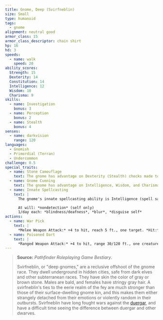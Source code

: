 ```yaml
---
title: Gnome, Deep (Svirfneblin)
size: Small
type: humanoid
tags:
  - gnome
alignment: neutral good
armor_class: 15
armor_class_descriptor: chain shirt
hp: 16
hd: 3
speeds:
  - name: walk
    speed: 20
ability_scores:
  Strength: 15
  Dexterity: 14
  Constitution: 14
  Intelligence: 12
  Wisdom: 10
  Charisma: 9
skills:
  - name: Investigation
    bonus: 3
  - name: Perception
    bonus: 2
  - name: Stealth
    bonus: 4
senses:
  - name: darkvision
    range: 120
languages:
  - Gnomish
  - Primordial (Terran)
  - Undercommon
challenge: 0.5
special_traits:
  - name: Stone Camouflage
    text: The gnome has advantage on Dexterity (Stealth) checks made to hide in rocky terrain.
  - name: Gnome Cunning
    text: The gnome has advantage on Intelligence, Wisdom, and Charisma saving throws against magic.
  - name: Innate Spellcasting
    text: |
      The gnome's innate spellcasting ability is Intelligence (spell save DC 11). It can innately cast the following spells, requiring no material components:

      At will: *nondetection* (self only)
      1/day each: *blindness/deafness*, *blur*, *disguise self*
actions:
  - name: War Pick
    text: |
      *Melee Weapon Attack:* +4 to hit, reach 5 ft., one target. *Hit:* 6 (1d8 + 2) piercing damage.
  - name: Poisoned Dart
    text: |
      *Ranged Weapon Attack:* +4 to hit, range 30/120 ft., one creature. *Hit:* 4 (1d4 + 2) piercing damage, and the target must succeed on a DC 12  Constitution saving throw or be poisoned for 1 minute. The target can repeat the saving throw at the end of each of its turns, ending the effect on itself on a success.
---
```


> **Source:** *Pathfinder Roleplaying Game Bestiary*.
>
> Svirfneblin, or "deep gnomes," are a reclusive offshoot of the gnome race. They dwell underground in hidden cities, safe from dark elves and other subterranean races. They have skin the color of gray or brown stone. Males are bald, and females have stringy gray hair. A svirfneblin's ties to the eerie realm of the fey are much stronger than those of their surface-dwelling gnome kin, and this makes them either strangely detached from their emotions or violently random in their outbursts. Svirfneblin have long fought wars against the [duergar](/monsters/dwarf-deep-duergar/), and have a difficult time seeing the difference between duergar and other dwarves.
